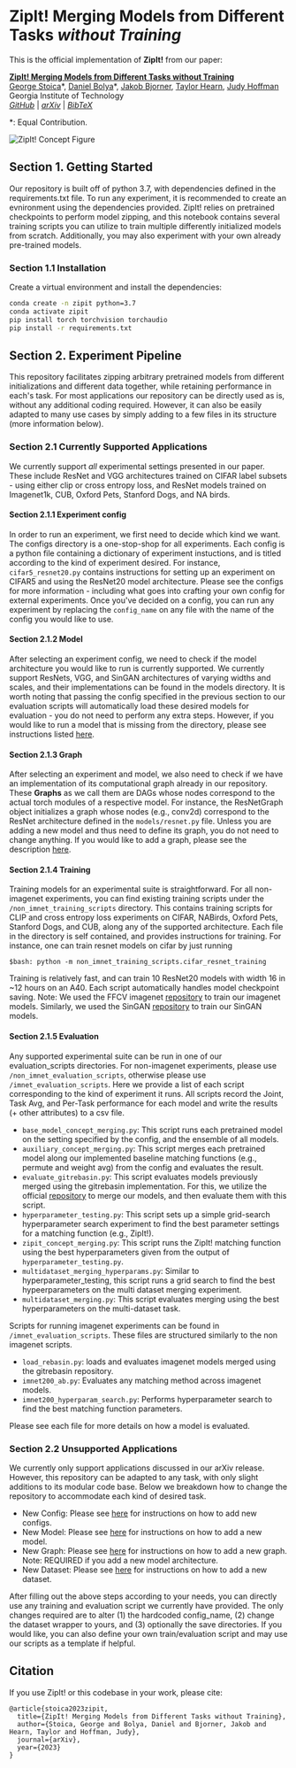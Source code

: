 # ZipIt! Merging Models from Different Tasks *without Training* 

This is the official implementation of **ZipIt!** from our paper:

**[ZipIt! Merging Models from Different Tasks without Training](https://arxiv.org/abs/2305.03053)**  
[George Stoica](https://gstoica27.github.io/)\*, 
[Daniel Bolya](https://dbolya.github.io)\*, 
[Jakob Bjorner](https://www.linkedin.com/in/jakob-bjorner/), 
[Taylor Hearn](https://www.linkedin.com/in/taylor-hearn-521175128/), 
[Judy Hoffman](https://faculty.cc.gatech.edu/~judy/)  
Georgia Institute of Technology  
_[GitHub](https://github.com/gstoica27/ZipIt)_ | _[arXiv](https://arxiv.org/abs/2305.03053)_ | _[BibTeX](#citation)_

\*: Equal Contribution.  

![ZipIt! Concept Figure](figures/concept.png)

## Section 1. Getting Started
Our repository is built off of python 3.7, with dependencies defined in the requirements.txt file. To run any experiment, it is recommended to create an evnironment using the dependencies provided. ZipIt! relies on pretrained checkpoints to perform model zipping, and this notebook contains several training scripts you can utilize to train multiple differently initialized models from scratch. Additionally, you may also experiment with your own already pre-trained models. 

### Section 1.1 Installation
Create a virtual environment and install the dependencies:
```bash
conda create -n zipit python=3.7
conda activate zipit
pip install torch torchvision torchaudio
pip install -r requirements.txt
```

## Section 2. Experiment Pipeline
This repository facilitates zipping arbitrary pretrained models from different initializations and different data together, while retaining performance in each's task. For most applications our repository can be directly used as is, without any additional coding required. However, it can also be easily adapted to many use cases by simply adding to a few files in its structure (more information below). 

### Section 2.1 Currently Supported Applications
We currently support *all* experimental settings presented in our paper. These include ResNet and VGG architectures trained on CIFAR label subsets - using either clip or cross entropy loss, and ResNet models trained on Imagenet1k, CUB, Oxford Pets, Stanford Dogs, and NA birds. 

#### Section 2.1.1 Experiment config
In order to run an experiment, we first need to decide which kind we want. The configs directory is a one-stop-shop for all experiments. Each config is a python file containing a dictionary of experiment instuctions, and is titled according to the kind of experiment desired. For instance, `cifar5_resnet20.py` contains instructions for setting up an experiment on CIFAR5 and using the ResNet20 model architecture. Please see the configs for more information - including what goes into crafting your own config for external experiments. Once you've decided on a config, you can run any experiment by replacing the `config_name` on any file with the name of the config you would like to use.

#### Section 2.1.2 Model
After selecting an experiment config, we need to check if the model architecture you would like to run is currently supported. We currently support ResNets, VGG, and SinGAN architectures of varying widths and scales, and their implementations can be found in the models directory. It is worth noting that passing the config specified in the previous section to our evaluation scripts will automatically load these desired models for evaluation - you do not need to perform any extra steps. However, if you would like to run a model that is missing from the directory, please see instructions listed [here](https://github.com/gstoica27/ZipIt/tree/master/models). 

#### Section 2.1.3 Graph
After selecting an experiment and model, we also need to check if we have an implementation of its computational graph already in our repository. These **Graphs** as we call them are DAGs whose nodes correspond to the actual torch modules of a respective model. For instance, the ResNetGraph object initializes a graph whose nodes (e.g., conv2d) correspond to the ResNet architecture defined in the `models/resnet.py` file. Unless you are adding a new model and thus need to define its graph, you do not need to change anything. If you would like to add a graph, please see the description [here](https://github.com/gstoica27/ZipIt/tree/master/graphs).

#### Section 2.1.4 Training
Training models for an experimental suite is straightforward. For all non-imagenet experiments, you can find existing training scripts under the `/non_imnet_training_scripts` directory. This contains training scripts for CLIP and cross entropy loss experiments on CIFAR, NABirds, Oxford Pets, Stanford Dogs, and CUB, along any of the supported architecture. Each file in the directory is self contained, and provides instructions for training. For instance, one can train resnet models on cifar by just running 
```
$bash: python -m non_imnet_training_scripts.cifar_resnet_training
```
Training is relatively fast, and can train 10 ResNet20 models with width 16 in ~12 hours on an A40. Each script automatically handles model checkpoint saving. 
Note: We used the FFCV imagenet [repository](https://github.com/libffcv/ffcv-imagenet) to train our imagenet models. Similarly, we used the SinGAN [repository](https://github.com/kligvasser/SinGAN) to train our SinGAN models.

#### Section 2.1.5 Evaluation
Any supported experimental suite can be run in one of our evaluation_scripts directories. For non-imagenet experiments, please use `/non_imnet_evaluation_scripts`, otherwise please use `/imnet_evaluation_scripts`. Here we provide a list of each script corresponding to the kind of experiment it runs. All scripts record the Joint, Task Avg, and Per-Task performance for each model and write the results (+ other attributes) to a csv file.
- `base_model_concept_merging.py`: This script runs each pretrained model on the setting specified by the config, and the ensemble of all models. 
- `auxiliary_concept_merging.py`: This script merges each pretrained model along our implemented baseline matching functions (e.g., permute and weight avg) from the config and evaluates the result. 
- `evaluate_gitrebasin.py`: This script evaluates models previously merged using the gitrebasin implementation. For this, we utilize the official [repository](https://github.com/samuela/git-re-basin) to merge our models, and then evaluate them with this script.
- `hyperparameter_testing.py`: This script sets up a simple grid-search hyperparameter search experiment to find the best parameter settings for a matching function (e.g., ZipIt!).
- `zipit_concept_merging.py`: This script runs the ZipIt! matching function using the best hyperparameters given from the output of `hyperparameter_testing.py`. 
- `multidataset_merging_hyperparams.py`: Similar to hyperparameter_testing, this script runs a grid search to find the best hypeerparameters on the multi dataset merging experiment.
- `multidataset_merging.py`: This script evaluates merging using the best hyperparameters on the multi-dataset task.

Scripts for running imagenet experiments can be found in `/imnet_evaluation_scripts`. These files are structured similarly to the non imagenet scripts. 
- `load_rebasin.py`: loads and evaluates imagenet models merged using the gitrebasin repository.
- `imnet200_ab.py`: Evaluates any matching method across imagenet models.
- `imnet200_hyperparam_search.py`: Performs hyperparameter search to find the best matching function parameters.

Please see each file for more details on how a model is evaluated. 


### Section 2.2 Unsupported Applications
We currently only support applications discussed in our arXiv release. However, this repository can be adapted to any task, with only slight additions to its modular code base. Below we breakdown how to change the repository to accommodate each kind of desired task. 

- New Config: Please see [here](https://github.com/gstoica27/ZipIt/tree/master/configs) for instructions on how to add new configs.
- New Model: Please see [here](https://github.com/gstoica27/ZipIt/tree/master/models) for instructions on how to add a new model.
- New Graph: Please see [here](https://github.com/gstoica27/ZipIt/tree/master/graphs) for instructions on how to add a new graph. Note: REQUIRED if you add a new model architecture.
- New Dataset: Please see [here](https://github.com/gstoica27/ZipIt/tree/master/models) for instructions on how to add a new dataset.

After filling out the above steps according to your needs, you can directly use any training and evaluation script we currently have provided. The only changes required are to alter (1) the hardcoded config_name, (2) change the dataset wrapper to yours, and (3) optionally the save directories. If you would like, you can also define your own train/evaluation script and may use our scripts as a template if helpful. 


## Citation

If you use ZipIt! or this codebase in your work, please cite:
```
@article{stoica2023zipit,
  title={ZipIt! Merging Models from Different Tasks without Training},
  author={Stoica, George and Bolya, Daniel and Bjorner, Jakob and Hearn, Taylor and Hoffman, Judy},
  journal={arXiv},
  year={2023}
}
```

